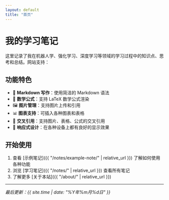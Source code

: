 ```yaml
---
layout: default
title: "首页"
---
```


# 我的学习笔记

这里记录了我在机器人学、强化学习、深度学习等领域的学习过程中的知识点、思考和总结。网站支持：

## 功能特色

- 📝 **Markdown 写作**：使用简洁的 Markdown 语法
- 🔢 **数学公式**：支持 LaTeX 数学公式渲染
- 🖼️ **图片管理**：支持图片上传和引用
- 📊 **图表支持**：可插入各种图表和表格
- 🔗 **交叉引用**：支持图片、表格、公式的交叉引用
- 📱 **响应式设计**：在各种设备上都有良好的显示效果

## 开始使用

1. 查看 [示例笔记]({{ "/notes/example-note/" | relative_url }}) 了解如何使用各种功能
2. 浏览 [学习笔记]({{ "/notes/" | relative_url }}) 查看所有笔记
3. 了解更多 [关于本站]({{ "/about/" | relative_url }})

---

*最后更新：{{ site.time | date: "%Y年%m月%d日" }}* 